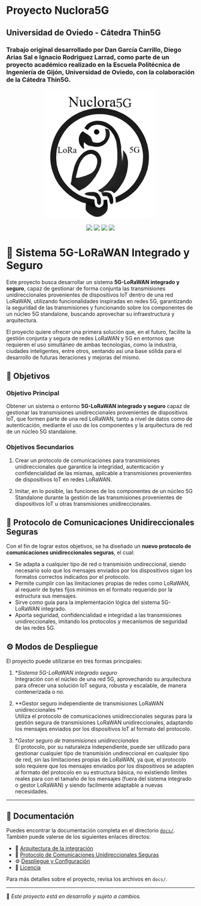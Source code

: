 # Proyecto Nuclora5G
## Universidad de Oviedo - Cátedra Thin5G

### Trabajo original desarrollado por Dan García Carrillo, Diego Arias Sal e Ignacio Rodriguez Larrad, como parte de un proyecto académico realizado en la Escuela Politécnica de Ingeniería de Gijón, Universidad de Oviedo, con la colaboración de la Cátedra Thin5G.

<p align="center">
  <img src="nuclora5G_logo.png" alt="Mi Logo" width="300">
</p>

<p align="center">
  <img src="https://img.shields.io/badge/Python-3.9%2B-blue?style=for-the-badge&logo=python">
  <img src="https://img.shields.io/badge/LoRaWAN-IoT-green?style=for-the-badge&logo=wifi">
  <img src="https://img.shields.io/badge/5G-IOT Integration-steelblue?style=for-the-badge&logo=globe">
  <img src="https://img.shields.io/badge/Versión-1.0.0-brightgreen?style=for-the-badge">
</p>

# 📡 Sistema 5G-LoRaWAN Integrado y Seguro

Este proyecto busca desarrollar un sistema **5G-LoRaWAN integrado y seguro**, capaz de gestionar de forma conjunta las transmisiones unidireccionales provenientes de dispositivos IoT dentro de una red LoRaWAN, utilizando funcionalidades inspiradas en redes 5G, garantizando la seguridad de las transmisiones y funcionando sobre los componentes de un núcleo 5G standalone, buscando aprovechar su infraestructura y arquitectura.

El proyecto quiere ofrecer una primera solución que, en el futuro, facilite la gestión conjunta y segura de redes LoRaWAN y 5G en entornos que requieren el uso simultáneo de ambas tecnologías, como la industria, ciudades inteligentes, entre otros, sentando así una base sólida para el desarrollo de futuras iteraciones y mejoras del mismo.

## 🎯 Objetivos

### Objetivo Principal

Obtener un sistema o entorno **5G-LoRaWAN integrado y seguro** capaz de gestionar las transmisiones unidireccionales provenientes de dispositivos IoT, que formen parte de una red LoRaWAN, tanto a nivel de datos como de autenticación, mediante el uso de los componentes y la arquitectura de red de un núcleo 5G standalone.

### Objetivos Secundarios

1. Crear un protocolo de comunicaciones para transmisiones unidireccionales que garantice la integridad, autenticación y confidencialidad de las mismas, aplicable a transmisiones provenientes de dispositivos IoT en redes LoRaWAN.

2. Imitar, en lo posible, las funciones de los componentes de un núcleo 5G Standalone durante la gestión de las transmisiones provenientes de dispositivos IoT u otras transmisiones unidireccionales.

## 🔐 Protocolo de Comunicaciones Unidireccionales Seguras

Con el fin de lograr estos objetivos, se ha diseñado un **nuevo protocolo de comunicaciones unidireccionales seguras**, el cual:
- Se adapta a cualquier tipo de red o transmisión undireccional, siendo necesario solo que los mensajes enviados por los dispositivos sigan los formatos correctos indicados por el protocolo.
- Permite cumplir con las limitaciones propias de redes como LoRaWAN, al requerir de bytes fijos mínimos en el formato requerido por la estructura sus mensajes.
- Sirve como guía para la implementación lógica del sistema 5G-LoRaWAN integrado.
- Aporta seguridad, confidencialidad e integridad a las transmisiones unidireccionales, imitando los protocolos y mecanismos de seguridad de las redes 5G.

## ⚙️ Modos de Despliegue

El proyecto puede utilizarse en tres formas principales:

1. **Sistema 5G-LoRaWAN integrado seguro*  
   Integración con el núcleo de una red 5G, aprovechando su arquitectura para ofrecer una solución IoT segura, robusta y escalable, de manera contenerizada o no.

2. **Gestor seguro independiente de transmisiones LoRaWAN unidireccionales **  
   Utiliza el protocolo de comunicaciones unidireccionales seguras para la gestión segura de transmisiones LoRaWAN unidireccionales, adaptando los mensajes enviados por los dispositivos IoT
   al formato del protocolo.

3. **Gestor seguro de transmisiones unidireccionales*  
   El protocolo, por su naturaleza independiente, puede ser utilizado para gestionar cualquier tipo de transmisión undireccional en cualquier tipo de red, sin las limitaciones propias de LoRaWAN, ya que, el protocolo solo requiere que los mensajes enviados por los dispositivos se adapten al formato del protocolo en su estructura básica, no existiendo límites reales para con el tamaño de los mensajes (fuera del sistema integrado o gestor LoRaWAN) y siendo facilmente adaptable a nuevas necesidades.
---

## 📖 Documentación

Puedes encontrar la documentación completa en el directorio [`docs/`](docs/). También puede valerse de los siguientes enlaces directos:

- 📌 [Arquitectura de la integración](docs/arquitectura.md)
- 📌 [Protocolo de Comunicaciones Unidireccionales Seguras](docs/protocolo.md)   
- ⚙️ [Despliegue y Configuración](docs/instalacion.md)  
- 📜 [Licencia](LICENSE)  

Para más detalles sobre el proyecto, revisa los archivos en `docs/`.

---

📌 *Este proyecto está en desarrollo y sujeto a cambios.*
